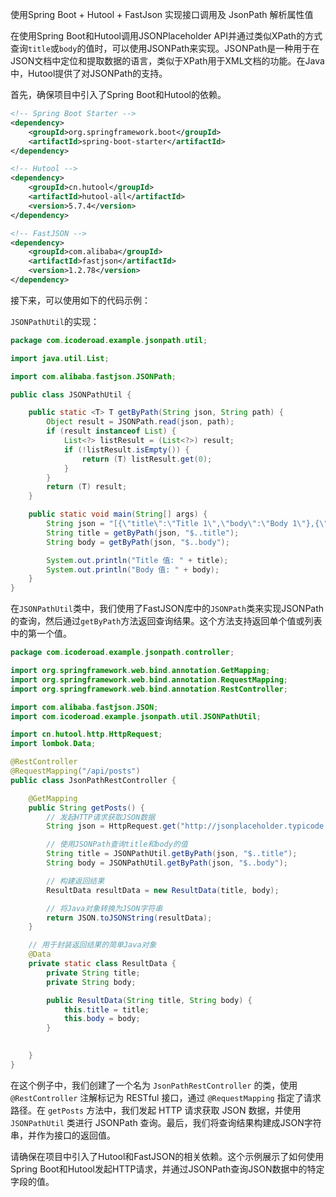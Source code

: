 使用Spring Boot + Hutool + FastJson 实现接口调用及 JsonPath 解析属性值

在使用Spring Boot和Hutool调用JSONPlaceholder API并通过类似XPath的方式查询`title`或`body`的值时，可以使用JSONPath来实现。JSONPath是一种用于在JSON文档中定位和提取数据的语言，类似于XPath用于XML文档的功能。在Java中，Hutool提供了对JSONPath的支持。

首先，确保项目中引入了Spring Boot和Hutool的依赖。

```xml
<!-- Spring Boot Starter -->
<dependency>
    <groupId>org.springframework.boot</groupId>
    <artifactId>spring-boot-starter</artifactId>
</dependency>

<!-- Hutool -->
<dependency>
    <groupId>cn.hutool</groupId>
    <artifactId>hutool-all</artifactId>
    <version>5.7.4</version> 
</dependency>

<!-- FastJSON -->
<dependency>
    <groupId>com.alibaba</groupId>
    <artifactId>fastjson</artifactId>
    <version>1.2.78</version> 
</dependency>
```

接下来，可以使用如下的代码示例：

`JSONPathUtil`的实现：

```java
package com.icoderoad.example.jsonpath.util;

import java.util.List;

import com.alibaba.fastjson.JSONPath;

public class JSONPathUtil {

    public static <T> T getByPath(String json, String path) {
        Object result = JSONPath.read(json, path);
        if (result instanceof List) {
            List<?> listResult = (List<?>) result;
            if (!listResult.isEmpty()) {
                return (T) listResult.get(0);
            }
        }
        return (T) result;
    }

    public static void main(String[] args) {
        String json = "[{\"title\":\"Title 1\",\"body\":\"Body 1\"},{\"title\":\"Title 2\",\"body\":\"Body 2\"}]";
        String title = getByPath(json, "$..title");
        String body = getByPath(json, "$..body");

        System.out.println("Title 值: " + title);
        System.out.println("Body 值: " + body);
    }
}
```

在`JSONPathUtil`类中，我们使用了FastJSON库中的`JSONPath`类来实现JSONPath的查询，然后通过`getByPath`方法返回查询结果。这个方法支持返回单个值或列表中的第一个值。

```java
package com.icoderoad.example.jsonpath.controller;

import org.springframework.web.bind.annotation.GetMapping;
import org.springframework.web.bind.annotation.RequestMapping;
import org.springframework.web.bind.annotation.RestController;

import com.alibaba.fastjson.JSON;
import com.icoderoad.example.jsonpath.util.JSONPathUtil;

import cn.hutool.http.HttpRequest;
import lombok.Data;

@RestController
@RequestMapping("/api/posts")
public class JsonPathRestController {

    @GetMapping
    public String getPosts() {
        // 发起HTTP请求获取JSON数据
        String json = HttpRequest.get("http://jsonplaceholder.typicode.com/posts").execute().body();

        // 使用JSONPath查询title和body的值
        String title = JSONPathUtil.getByPath(json, "$..title");
        String body = JSONPathUtil.getByPath(json, "$..body");

        // 构建返回结果
        ResultData resultData = new ResultData(title, body);

        // 将Java对象转换为JSON字符串
        return JSON.toJSONString(resultData);
    }

    // 用于封装返回结果的简单Java对象
    @Data
    private static class ResultData {
        private String title;
        private String body;

        public ResultData(String title, String body) {
            this.title = title;
            this.body = body;
        }

       
    }
}
```

在这个例子中，我们创建了一个名为 `JsonPathRestController` 的类，使用 `@RestController` 注解标记为 RESTful 接口，通过 `@RequestMapping` 指定了请求路径。在 `getPosts` 方法中，我们发起 HTTP 请求获取 JSON 数据，并使用 `JSONPathUtil` 类进行 JSONPath 查询。最后，我们将查询结果构建成JSON字符串，并作为接口的返回值。

请确保在项目中引入了Hutool和FastJSON的相关依赖。这个示例展示了如何使用Spring Boot和Hutool发起HTTP请求，并通过JSONPath查询JSON数据中的特定字段的值。